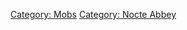 [Category: Mobs](Category:_Mobs "wikilink") [Category: Nocte
Abbey](Category:_Nocte_Abbey "wikilink")
